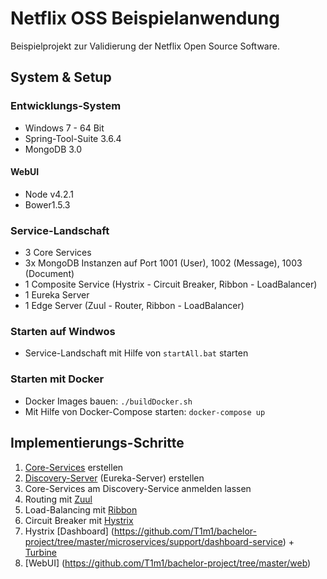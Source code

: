 # Netflix OSS Beispielanwendung

Beispielprojekt zur Validierung der Netflix Open Source Software. 

## System & Setup
### Entwicklungs-System
- Windows 7 - 64 Bit
- Spring-Tool-Suite 3.6.4
- MongoDB 3.0

#### WebUI
- Node v4.2.1
- Bower1.5.3

### Service-Landschaft
- 3 Core Services
- 3x MongoDB Instanzen auf Port 1001 (User), 1002 (Message), 1003 (Document)
- 1 Composite Service (Hystrix - Circuit Breaker, Ribbon - LoadBalancer)
- 1 Eureka Server
- 1 Edge Server (Zuul - Router, Ribbon - LoadBalancer)

### Starten auf Windwos
- Service-Landschaft mit Hilfe von ```startAll.bat``` starten

### Starten mit Docker
- Docker Images bauen: ```./buildDocker.sh```
- Mit Hilfe von Docker-Compose starten: ```docker-compose up```


## Implementierungs-Schritte
1. [Core-Services](https://github.com/T1m1/bachelor-project/blob/master/microservices/core/user-service/README.md) erstellen
2. [Discovery-Server](https://github.com/T1m1/bachelor-project/blob/master/microservices/support/discovery-server/README.md) (Eureka-Server) erstellen
3. Core-Services am Discovery-Service anmelden lassen
4. Routing mit [Zuul](https://github.com/T1m1/bachelor-project/tree/master/microservices/support/edge-server/README.md)
5. Load-Balancing mit [Ribbon](https://github.com/T1m1/bachelor-project/tree/master/microservices/composite/mailbox-service#ribbon---client-side-load-balancer)
6. Circuit Breaker mit [Hystrix](https://github.com/T1m1/bachelor-project/tree/master/microservices/composite/mailbox-service#hystrix---circuit-breaker)
7. Hystrix [Dashboard] (https://github.com/T1m1/bachelor-project/tree/master/microservices/support/dashboard-service) + [Turbine](https://github.com/T1m1/netflix-oss-example/tree/master/microservices/support/turbine) 
8. [WebUI] (https://github.com/T1m1/bachelor-project/tree/master/web)




